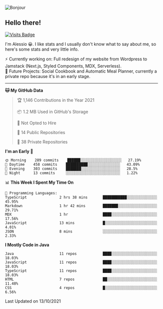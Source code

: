 ![Bonjour](https://i.redd.it/ayih4qogh2a51.png)

## Hello there!
[![Visits Badge](https://badges.pufler.dev/visits/PandaSekh/PandaSekh)](https://alessiofranceschi.me)

I'm Alessio 😀. I like stats and I usually don't know what to say about me, so here's some stats and very little info.

⚡ Currently working on: Full redesign of my website from Wordpress to Jamstack (Next.js, Styled Components, MDX, Serverless).  
🤔 Future Projects: Social Cookbook and Automatic Meal Planner, currently a private repo because it's in an early stage.

---

<!--START_SECTION:waka-->
**🐱 My GitHub Data** 

> 🏆 1,146 Contributions in the Year 2021
 > 
> 📦 1.2 MB Used in GitHub's Storage 
 > 
> 🚫 Not Opted to Hire
 > 
> 📜 14 Public Repositories 
 > 
> 🔑 38 Private Repositories  
 > 
**I'm an Early 🐤** 

```text
🌞 Morning    289 commits    ██████░░░░░░░░░░░░░░░░░░░   27.19% 
🌆 Daytime    458 commits    ██████████░░░░░░░░░░░░░░░   43.09% 
🌃 Evening    303 commits    ███████░░░░░░░░░░░░░░░░░░   28.5% 
🌙 Night      13 commits     ░░░░░░░░░░░░░░░░░░░░░░░░░   1.22%

```


📊 **This Week I Spent My Time On** 

```text
💬 Programming Languages: 
TypeScript               2 hrs 38 mins       ███████████░░░░░░░░░░░░░░   45.95% 
Markdown                 1 hr 42 mins        ███████░░░░░░░░░░░░░░░░░░   29.71% 
MDX                      1 hr                ████░░░░░░░░░░░░░░░░░░░░░   17.56% 
JavaScript               13 mins             █░░░░░░░░░░░░░░░░░░░░░░░░   4.01% 
JSON                     8 mins              ░░░░░░░░░░░░░░░░░░░░░░░░░   2.33%

```

**I Mostly Code in Java** 

```text
Java                     11 repos            ████░░░░░░░░░░░░░░░░░░░░░   18.03% 
JavaScript               11 repos            ████░░░░░░░░░░░░░░░░░░░░░   18.03% 
TypeScript               11 repos            ████░░░░░░░░░░░░░░░░░░░░░   18.03% 
HTML                     7 repos             ██░░░░░░░░░░░░░░░░░░░░░░░   11.48% 
CSS                      4 repos             █░░░░░░░░░░░░░░░░░░░░░░░░   6.56%

```



 Last Updated on 13/10/2021
<!--END_SECTION:waka-->
